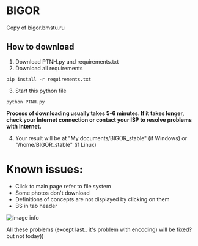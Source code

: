 # BIGOR
 Copy of bigor.bmstu.ru
## How to download

1. Download PTNH.py and requirements.txt
2. Download all requirements
```
pip install -r requirements.txt
```
3. Start this python file
``` 
python PTNH.py 
```
**Process of downloading usually takes 5-6 minutes. If it takes longer, check your Internet connection or contact your ISP to resolve problems with Internet.**

4. Your result will be at "My documents/BIGOR_stable" (if Windows) or "/home/BIGOR_stable" (if Linux)

# Known issues:
* Click to main page refer to file system
* Some photos don't download
* Definitions of concepts are not displayed by clicking on them
* BS in tab header
  
![image info](https://i.ibb.co/kyj7262/2022-12-19-215252.png)

All these problems (except last.. it's problem with encoding) will be fixed? but not today))